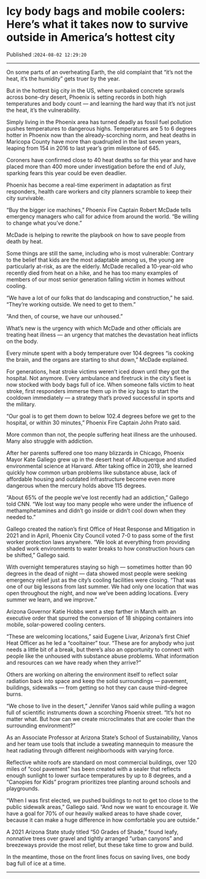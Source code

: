 # Icy body bags and mobile coolers: Here’s what it takes now to survive outside in America’s hottest city

Published :`2024-08-02 12:29:20`

---

On some parts of an overheating Earth, the old complaint that “it’s not the heat, it’s the humidity” gets truer by the year.

But in the hottest big city in the US, where sunbaked concrete sprawls across bone-dry desert, Phoenix is setting records in both high temperatures and body count — and learning the hard way that it’s not just the heat, it’s the vulnerability.

Simply living in the Phoenix area has turned deadly as fossil fuel pollution pushes temperatures to dangerous highs. Temperatures are 5 to 6 degrees hotter in Phoenix now than the already-scorching norm, and heat deaths in Maricopa County have more than quadrupled in the last seven years, leaping from 154 in 2016 to last year’s grim milestone of 645.

Coroners have confirmed close to 40 heat deaths so far this year and have placed more than 400 more under investigation before the end of July, sparking fears this year could be even deadlier.

Phoenix has become a real-time experiment in adaptation as first responders, health care workers and city planners scramble to keep their city survivable.

“Buy the bigger ice machines,” Phoenix Fire Captain Robert McDade tells emergency managers who call for advice from around the world. “Be willing to change what you’ve done.”

McDade is helping to rewrite the playbook on how to save people from death by heat.

Some things are still the same, including who is most vulnerable: Contrary to the belief that kids are the most adaptable among us, the young are particularly at-risk, as are the elderly. McDade recalled a 10-year-old who recently died from heat on a hike, and he has too many examples of members of our most senior generation falling victim in homes without cooling.

“We have a lot of our folks that do landscaping and construction,” he said. “They’re working outside. We need to get to them.”

“And then, of course, we have our unhoused.”

What’s new is the urgency with which McDade and other officials are treating heat illness — an urgency that matches the devastation heat inflicts on the body.

Every minute spent with a body temperature over 104 degrees “is cooking the brain, and the organs are starting to shut down,” McDade explained.

For generations, heat stroke victims weren’t iced down until they got the hospital. Not anymore. Every ambulance and firetruck in the city’s fleet is now stocked with body bags full of ice. When someone falls victim to heat stroke, first responders immerse them up in the icy bags to start the cooldown immediately — a strategy that’s proved successful in sports and the military.

“Our goal is to get them down to below 102.4 degrees before we get to the hospital, or within 30 minutes,” Phoenix Fire Captain John Prato said.

More common than not, the people suffering heat illness are the unhoused. Many also struggle with addiction.

After her parents suffered one too many blizzards in Chicago, Phoenix Mayor Kate Gallego grew up in the desert heat of Albuquerque and studied environmental science at Harvard. After taking office in 2019, she learned quickly how common urban problems like substance abuse, lack of affordable housing and outdated infrastructure become even more dangerous when the mercury holds above 115 degrees.

“About 65% of the people we’ve lost recently had an addiction,” Gallego told CNN. “We lost way too many people who were under the influence of methamphetamines and didn’t go inside or didn’t cool down when they needed to.”

Gallego created the nation’s first Office of Heat Response and Mitigation in 2021 and in April, Phoenix City Council voted 7-0 to pass some of the first worker protection laws anywhere. “We look at everything from providing shaded work environments to water breaks to how construction hours can be shifted,” Gallego said.

With overnight temperatures staying so high — sometimes hotter than 90 degrees in the dead of night — data showed most people were seeking emergency relief just as the city’s cooling facilities were closing. “That was one of our big lessons from last summer. We had only one location that was open throughout the night, and now we’ve been adding locations. Every summer we learn, and we improve.”

Arizona Governor Katie Hobbs went a step farther in March with an executive order that spurred the conversion of 18 shipping containers into mobile, solar-powered cooling centers.

“These are welcoming locations,” said Eugene Livar, Arizona’s first Chief Heat Officer as he led a “cooltainer” tour. “These are for anybody who just needs a little bit of a break, but there’s also an opportunity to connect with people like the unhoused with substance abuse problems. What information and resources can we have ready when they arrive?”

Others are working on altering the environment itself to reflect solar radiation back into space and keep the solid surroundings — pavement, buildings, sidewalks — from getting so hot they can cause third-degree burns.

“We chose to live in the desert,” Jennifer Vanos said while pulling a wagon full of scientific instruments down a scorching Phoenix street. “It’s hot no matter what. But how can we create microclimates that are cooler than the surrounding environment?”

As an Associate Professor at Arizona State’s School of Sustainability, Vanos and her team use tools that include a sweating mannequin to measure the heat radiating through different neighborhoods with varying force.

Reflective white roofs are standard on most commercial buildings, over 120 miles of “cool pavement” has been created with a sealer that reflects enough sunlight to lower surface temperatures by up to 8 degrees, and a “Canopies for Kids” program prioritizes tree planting around schools and playgrounds.

“When I was first elected, we pushed buildings to not to get too close to the public sidewalk areas,” Gallego said. “And now we want to encourage it. We have a goal for 70% of our heavily walked areas to have shade cover, because it can make a huge difference in how comfortable you are outside.”

A 2021 Arizona State study titled “50 Grades of Shade,” found leafy, nonnative trees over gravel and tightly arranged “urban canyons” and breezeways provide the most relief, but these take time to grow and build.

In the meantime, those on the front lines focus on saving lives, one body bag full of ice at a time.

---

